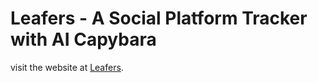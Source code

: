 # Leafers - A Social Platform Tracker with AI Capybara

visit the website at [Leafers](https://leaferes.filip.llc).
